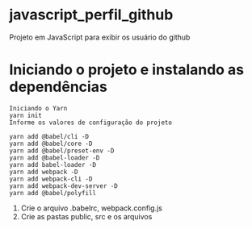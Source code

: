 # javascript_perfil_github
Projeto em JavaScript para exibir os usuário do github

# Iniciando o projeto e instalando as dependências
```
Iniciando o Yarn
yarn init  
Informe os valores de configuração do projeto

yarn add @babel/cli -D
yarn add @babel/core -D 
yarn add @babel/preset-env -D 
yarn add @babel-loader -D 
yarn add babel-loader -D 
yarn add webpack -D 
yarn add webpack-cli -D 
yarn add webpack-dev-server -D
yarn add @babel/polyfill
```

1. Crie o arquivo .babelrc, webpack.config.js
2. Crie as pastas public, src e os arquivos
